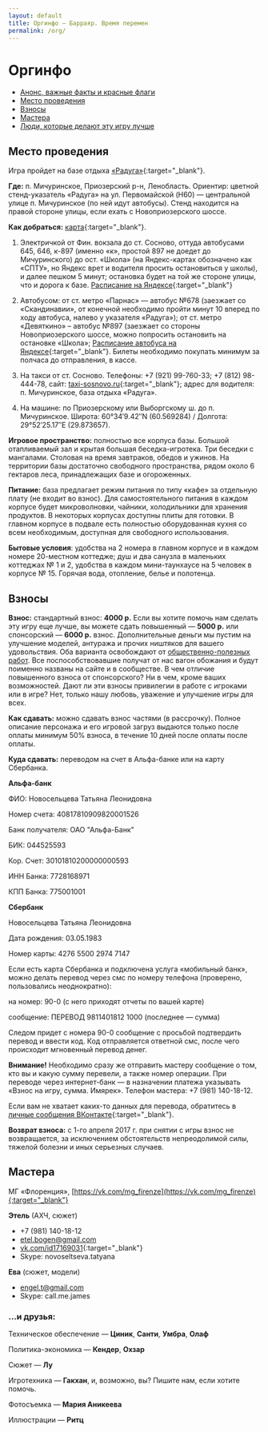 ```yaml
---
layout: default
title: Оргинфо — Барраяр. Время перемен
permalink: /org/
---
```


# Оргинфо

- [Анонс, важные факты и красные флаги](/)
- [Место проведения](/org#section-1)
- [Взносы](/org#section-2)
- [Мастера](/org#section-3)
- [Люди, которые делают эту игру лучше](/org/angels/)

## Место проведения

Игра пройдет на базе отдыха [«Радуга»](http://radugabaza.ru){:target="_blank"}.

__Где:__ п. Мичуринское, Приозерский р-н, Ленобласть. Ориентир: цветной стенд-указатель «Радуга» на ул. Первомайской (H60) — центральной улице п. Мичуринское (по ней идут автобусы). Стенд находится на правой стороне улицы, если ехать с Новоприозерского шоссе.

__Как добраться:__ [карта](http://maps.yandex.ru/?um=S9ZGVeSWJ_cDvRnm-V9VhGZInW8YdpS_&l=sat%2Csat){:target="_blank"}.

1. Электричкой от Фин. вокзала до ст. Сосново, оттуда автобусами 645, 646, к-897 (именно «к», простой 897 не доедет до Мичуринского)  до ост. «Школа» (на Яндекс-картах обозначено как «СПТУ», но Яндекс врет и водителя просить остановиться у школы), и далее пешком 5 минут; остановка будет на той же стороне улицы, что и дорога к базе. [Расписание на Яндексе](https://rasp.yandex.ru/search/suburban/?fromName=Санкт-Петербург&fromId=&toName=Сосново&toId=&when=на+все+дни){:target="_blank"}

2. Автобусом: от ст. метро «Парнас» — автобус №678 (заезжает со «Скандинавии», от конечной необходимо пройти минут 10 вперед по ходу автобуса, налево у указателя «Радуга»); от  ст. метро «Девяткино» – автобус №897 (заезжает со стороны Новоприозерского шоссе, можно попросить остановить на остановке «Школа»; [Расписание автобуса на Яндексе](https://rasp.yandex.ru/search/bus/?fromName=Санкт-Петербург&fromId=&toName=Мичуринское&toId=s9652655&when=на+все+дни){:target="_blank"}. Билеты необходимо покупать минимум за полчаса до отправления, в кассе.

3. На такси от ст. Сосново. Телефоны: +7 (921) 99-760-33; +7 (812) 98-444-78, сайт: [taxi-sosnovo.ru](http://taxi-sosnovo.ru){:target="_blank"}; адрес для водителя: п. Мичуринское, база отдыха «Радуга».

4. На машине: по Приозерскому или Выборгскому ш. до п. Мичуринское. Широта: 60°34&#8242;9.42&#8243;N (60.569284) / Долгота: 29°52&#8242;25.17&#8243;E (29.873657).

__Игровое пространство:__ полностью все корпуса базы. Большой отапливаемый зал и крытая большая беседка-игротека. Три беседки с мангалами. Столовая на время завтраков, обедов и ужинов. На территории базы достаточно свободного пространства, рядом около 6 гектаров леса, принадлежащих базе и огороженных.

__Питание:__ база предлагает режим питания по типу «кафе» за отдельную плату (не входит во взнос). Для самостоятельного питания в каждом корпусе будет микроволновки, чайники, холодильники для хранения продуктов. В некоторых корпусах доступны плиты для готовки. В главном корпусе в подвале есть полностью оборудованная кухня со всем необходимым, доступная для свободного использования.

__Бытовые условия__: удобства на 2 номера в главном корпусе и в каждом номере 20-местном коттедже; душ и два санузла в маленьких коттеджах № 1 и 2, удобства в каждом мини-таунхаусе на 5 человек в корпусе № 15. Горячая вода, отопление, белье и полотенца.

## Взносы

__Взнос:__ стандартный взнос: __4000 р.__ Если вы хотите помочь нам сделать эту игру еще лучше, вы можете сдать повышенный — __5000 р.__ или спонсорский — __6000 р.__ взнос. Дополнительные деньги мы пустим на улучшение моделей, антуража и прочих ништяков для вашего удовольствия. Оба варианта освобождают от [общественно-полезных работ](/rules/main/#section-2). Все поспособствовавшие получат от нас вагон обожания и будут поименно названы на сайте и в сообществе. В чем отличие повышенного взноса от спонсорского? Ни в чем, кроме ваших возможностей. Дают ли эти взносы привилегии в работе с игроками или в игре? Нет, только нашу любовь, уважение и улучшение игры для всех.

__Как сдавать:__ можно сдавать взнос частями (в рассрочку). Полное описание персонажа и его игровой загруз выдаются только после оплаты минимум 50% взноса, в течение 10 дней после оплаты после оплаты.

__Куда сдавать:__ переводом на счет в Альфа-банке или на карту Сбербанка.

__Альфа-банк__

ФИО: Новосельцева Татьяна Леонидовна

Номер счета: 40817810909820001526

Банк получателя: ОАО "Альфа-Банк"

БИК: 044525593

Кор. Счет: 30101810200000000593

ИНН Банка: 7728168971

КПП Банка: 775001001

__Сбербанк__

Новосельцева Татьяна Леонидовна

Дата рождения: 03.05.1983

Номер карты: 4276 5500 2974 7147

Если есть карта Сбербанка и подключена услуга «мобильный банк», можно делать перевод через смс по номеру телефона (проверено, пользовались неоднократно):

на номер: 90-0 (с него приходят отчеты по вашей карте)

сообщение: ПЕРЕВОД 9811401812 1000 (последнее — сумма)

Следом придет с номера 90-0 сообщение с просьбой подтвердить перевод и ввести код. Код отправляется ответной смс, после чего происходит мгновенный перевод денег.

__Внимание!__ Необходимо сразу же отправить мастеру сообщение о том, кто вы и какую сумму перевели, а также номер операции. При переводе через интернет-банк — в назначении платежа указывать «Взнос на игру, сумма. Имярек». Телефон мастера: +7 (981) 140-18-12.

Если вам не хватает каких-то данных для перевода, обратитесь в [личные сообщения ВКонтакте](https://vk.com/mg_firenze){:target="_blank"}.

__Возврат взноса:__ с 1-го апреля 2017 г. при снятии с игры взнос не возвращается, за исключением обстоятельств непреодолимой силы, тяжелой болезни и иных серьезных случаев.

## Мастера

МГ «Флоренция», [https://vk.com/mg_firenze](https://vk.com/mg_firenze){:target="_blank"}

__Этель__ (АХЧ, сюжет)

- +7 (981) 140-18-12
- etel.bogen@gmail.com
- [vk.com/id17169031](http://vk.com/id17169031){:target="_blank"}
- Skype: novoseltseva.tatyana

__Ева__ (сюжет, модели)

- engel.t@gmail.com
- Skype: call.me.james

### ...и друзья:

Техническое обеспечение — __Циник__, __Санти__, __Умбра__, __Олаф__

Политика-экономика — __Кендер__, __Охзар__

Сюжет — __Лу__

Игротехника — __Гакхан__, и, возможно, вы? Пишите нам, если хотите помочь.

Фотосъемка — __Мария Аникеева__

Иллюстрации — __Ритц__
